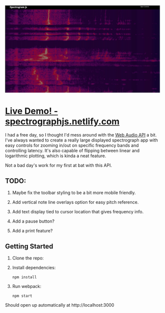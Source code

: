 ![Spectrograph Screen Shot](/screenshot.jpg 'Spectrograph Screen Shot')

# [Live Demo! - spectrographjs.netlify.com](https://spectrographjs.netlify.com)

I had a free day, so I thought I'd mess around with the [Web Audio API](https://developer.mozilla.org/en-US/docs/Web/API/Web_Audio_API) a bit. I've always wanted to create a really large displayed spectrograph app with easy controls for zooming in/out on specific frequency bands and controlling latency. It's also capable of flipping between linear and logarithmic plotting, which is kinda a neat feature.

Not a bad day's work for my first at bat with this API.

## TODO:

1.  Maybe fix the toolbar styling to be a bit more mobile friendly.

2.  Add vertical note line overlays option for easy pitch reference.

3.  Add text display tied to cursor location that gives frequency info.

4.  Add a pause button?

5.  Add a print feature?

## Getting Started

1.  Clone the repo:

2.  Install dependencies:

        npm install

3.  Run webpack:

        npm start

Should open up automatically at http://localhost:3000
